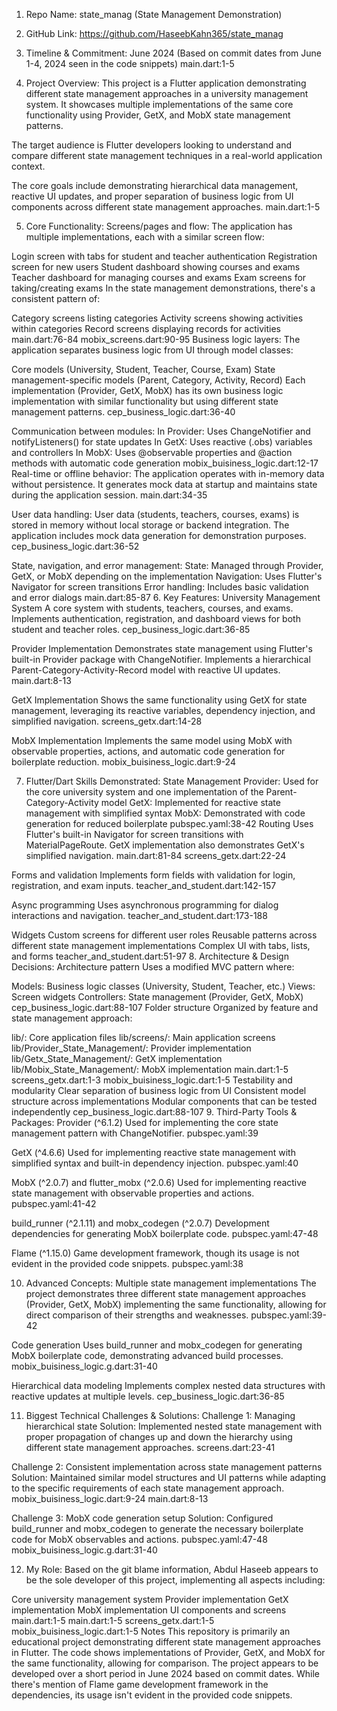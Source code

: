 1. Repo Name:
state_manag (State Management Demonstration)

2. GitHub Link:
https://github.com/HaseebKahn365/state_manag

3. Timeline & Commitment:
June 2024 (Based on commit dates from June 1-4, 2024 seen in the code snippets) main.dart:1-5

4. Project Overview:
This project is a Flutter application demonstrating different state management approaches in a university management system. It showcases multiple implementations of the same core functionality using Provider, GetX, and MobX state management patterns.

The target audience is Flutter developers looking to understand and compare different state management techniques in a real-world application context.

The core goals include demonstrating hierarchical data management, reactive UI updates, and proper separation of business logic from UI components across different state management approaches. main.dart:1-5

5. Core Functionality:
Screens/pages and flow:
The application has multiple implementations, each with a similar screen flow:

Login screen with tabs for student and teacher authentication
Registration screen for new users
Student dashboard showing courses and exams
Teacher dashboard for managing courses and exams
Exam screens for taking/creating exams
In the state management demonstrations, there's a consistent pattern of:

Category screens listing categories
Activity screens showing activities within categories
Record screens displaying records for activities main.dart:76-84 mobix_screens.dart:90-95
Business logic layers:
The application separates business logic from UI through model classes:

Core models (University, Student, Teacher, Course, Exam)
State management-specific models (Parent, Category, Activity, Record)
Each implementation (Provider, GetX, MobX) has its own business logic implementation with similar functionality but using different state management patterns. cep_business_logic.dart:36-40

Communication between modules:
In Provider: Uses ChangeNotifier and notifyListeners() for state updates
In GetX: Uses reactive (.obs) variables and controllers
In MobX: Uses @observable properties and @action methods with automatic code generation mobix_buisiness_logic.dart:12-17
Real-time or offline behavior:
The application operates with in-memory data without persistence. It generates mock data at startup and maintains state during the application session. main.dart:34-35

User data handling:
User data (students, teachers, courses, exams) is stored in memory without local storage or backend integration. The application includes mock data generation for demonstration purposes. cep_business_logic.dart:36-52

State, navigation, and error management:
State: Managed through Provider, GetX, or MobX depending on the implementation
Navigation: Uses Flutter's Navigator for screen transitions
Error handling: Includes basic validation and error dialogs main.dart:85-87
6. Key Features:
University Management System
A core system with students, teachers, courses, and exams. Implements authentication, registration, and dashboard views for both student and teacher roles. cep_business_logic.dart:36-85

Provider Implementation
Demonstrates state management using Flutter's built-in Provider package with ChangeNotifier. Implements a hierarchical Parent-Category-Activity-Record model with reactive UI updates. main.dart:8-13

GetX Implementation
Shows the same functionality using GetX for state management, leveraging its reactive variables, dependency injection, and simplified navigation. screens_getx.dart:14-28

MobX Implementation
Implements the same model using MobX with observable properties, actions, and automatic code generation for boilerplate reduction. mobix_buisiness_logic.dart:9-24

7. Flutter/Dart Skills Demonstrated:
State Management
Provider: Used for the core university system and one implementation of the Parent-Category-Activity model
GetX: Implemented for reactive state management with simplified syntax
MobX: Demonstrated with code generation for reduced boilerplate pubspec.yaml:38-42
Routing
Uses Flutter's built-in Navigator for screen transitions with MaterialPageRoute. GetX implementation also demonstrates GetX's simplified navigation. main.dart:81-84 screens_getx.dart:22-24

Forms and validation
Implements form fields with validation for login, registration, and exam inputs. teacher_and_student.dart:142-157

Async programming
Uses asynchronous programming for dialog interactions and navigation. teacher_and_student.dart:173-188

Widgets
Custom screens for different user roles
Reusable patterns across different state management implementations
Complex UI with tabs, lists, and forms teacher_and_student.dart:51-97
8. Architecture & Design Decisions:
Architecture pattern
Uses a modified MVC pattern where:

Models: Business logic classes (University, Student, Teacher, etc.)
Views: Screen widgets
Controllers: State management (Provider, GetX, MobX) cep_business_logic.dart:88-107
Folder structure
Organized by feature and state management approach:

lib/: Core application files
lib/screens/: Main application screens
lib/Provider_State_Management/: Provider implementation
lib/Getx_State_Management/: GetX implementation
lib/Mobix_State_Management/: MobX implementation main.dart:1-5 screens_getx.dart:1-3 mobix_buisiness_logic.dart:1-5
Testability and modularity
Clear separation of business logic from UI
Consistent model structure across implementations
Modular components that can be tested independently cep_business_logic.dart:88-107
9. Third-Party Tools & Packages:
Provider (^6.1.2)
Used for implementing the core state management pattern with ChangeNotifier. pubspec.yaml:39

GetX (^4.6.6)
Used for implementing reactive state management with simplified syntax and built-in dependency injection. pubspec.yaml:40

MobX (^2.0.7) and flutter_mobx (^2.0.6)
Used for implementing reactive state management with observable properties and actions. pubspec.yaml:41-42

build_runner (^2.1.11) and mobx_codegen (^2.0.7)
Development dependencies for generating MobX boilerplate code. pubspec.yaml:47-48

Flame (^1.15.0)
Game development framework, though its usage is not evident in the provided code snippets. pubspec.yaml:38

10. Advanced Concepts:
Multiple state management implementations
The project demonstrates three different state management approaches (Provider, GetX, MobX) implementing the same functionality, allowing for direct comparison of their strengths and weaknesses. pubspec.yaml:39-42

Code generation
Uses build_runner and mobx_codegen for generating MobX boilerplate code, demonstrating advanced build processes. mobix_buisiness_logic.g.dart:31-40

Hierarchical data modeling
Implements complex nested data structures with reactive updates at multiple levels. cep_business_logic.dart:36-85

11. Biggest Technical Challenges & Solutions:
Challenge 1: Managing hierarchical state
Solution: Implemented nested state management with proper propagation of changes up and down the hierarchy using different state management approaches. screens.dart:23-41

Challenge 2: Consistent implementation across state management patterns
Solution: Maintained similar model structures and UI patterns while adapting to the specific requirements of each state management approach. mobix_buisiness_logic.dart:9-24 main.dart:8-13

Challenge 3: MobX code generation setup
Solution: Configured build_runner and mobx_codegen to generate the necessary boilerplate code for MobX observables and actions. pubspec.yaml:47-48 mobix_buisiness_logic.g.dart:31-40

12. My Role:
Based on the git blame information, Abdul Haseeb appears to be the sole developer of this project, implementing all aspects including:

Core university management system
Provider implementation
GetX implementation
MobX implementation
UI components and screens main.dart:1-5 main.dart:1-5 screens_getx.dart:1-5 mobix_buisiness_logic.dart:1-5
Notes
This repository is primarily an educational project demonstrating different state management approaches in Flutter. The code shows implementations of Provider, GetX, and MobX for the same functionality, allowing for comparison. The project appears to be developed over a short period in June 2024 based on commit dates. While there's mention of Flame game development framework in the dependencies, its usage isn't evident in the provided code snippets.